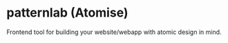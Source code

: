 patternlab (Atomise)
==========

Frontend tool for building your website/webapp with atomic design in mind.
